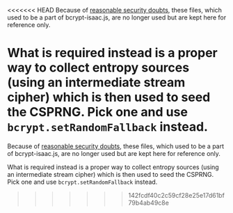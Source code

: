 <<<<<<< HEAD
Because of [reasonable security doubts](https://github.com/dcodeIO/bcrypt.js/issues/16), these files, which used to be
a part of bcrypt-isaac.js, are no longer used but are kept here for reference only.

What is required instead is a proper way to collect entropy sources (using an intermediate stream cipher) which is then
used to seed the CSPRNG. Pick one and use `bcrypt.setRandomFallback` instead.
=======
Because of [reasonable security doubts](https://github.com/dcodeIO/bcrypt.js/issues/16), these files, which used to be
a part of bcrypt-isaac.js, are no longer used but are kept here for reference only.

What is required instead is a proper way to collect entropy sources (using an intermediate stream cipher) which is then
used to seed the CSPRNG. Pick one and use `bcrypt.setRandomFallback` instead.
>>>>>>> 142fcdf40c2c59cf28e25e17d61bf79b4ab49c8e
